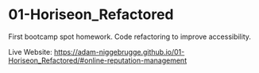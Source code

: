 # 01-Horiseon_Refactored
First bootcamp spot homework. Code refactoring to improve accessibility.


Live Website: https://adam-niggebrugge.github.io/01-Horiseon_Refactored/#online-reputation-management

